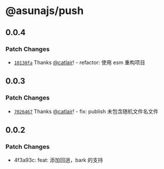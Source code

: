 # @asunajs/push

## 0.0.4

### Patch Changes

- [`10130fa`](https://github.com/asunajs/asign/commit/10130faedb0383d0f3611bb5585077f685ef26b0) Thanks [@catlair](https://github.com/catlair)! - refactor: 使用 esm 重构项目

## 0.0.3

### Patch Changes

- [`7026467`](https://github.com/asunajs/asign/commit/702646775ef268fc2d3346cfba46a948b4ae06a9) Thanks [@catlair](https://github.com/catlair)! - fix: publish 未包含随机文件名文件

## 0.0.2

### Patch Changes

- 4f3a93c: feat: 添加回逍，bark 的支持
